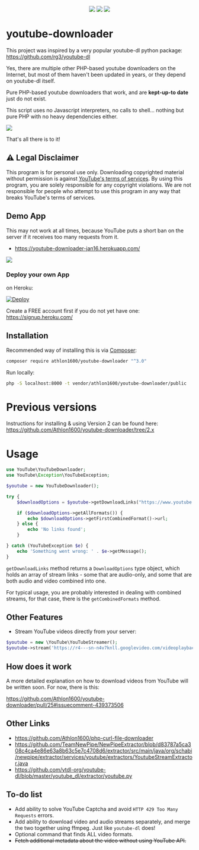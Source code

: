<center>
  
![](https://img.shields.io/packagist/dt/Athlon1600/youtube-downloader.svg) ![](https://img.shields.io/github/last-commit/Athlon1600/youtube-downloader.svg) ![](https://img.shields.io/github/license/Athlon1600/youtube-downloader.svg)

</center>

# youtube-downloader

This project was inspired by a very popular youtube-dl python package:  
https://github.com/rg3/youtube-dl

Yes, there are multiple other PHP-based youtube downloaders on the Internet, 
but most of them haven't been updated in years, or they depend on youtube-dl itself.  

Pure PHP-based youtube downloaders that work, and are **kept-up-to date** just do not exist.

This script uses no Javascript interpreters, no calls to shell... nothing but pure PHP with no heavy dependencies either.

![](https://i.imgur.com/39LIE0r.png)

That's all there is to it!

## :warning: Legal Disclaimer

This program is for personal use only. 
Downloading copyrighted material without permission is against [YouTube's terms of services](https://www.youtube.com/static?template=terms). 
By using this program, you are solely responsible for any copyright violations. 
We are not responsible for people who attempt to use this program in any way that breaks YouTube's terms of services.

## Demo App

This may not work at all times, because YouTube puts a short ban on the server if it receives too many requests from it.

- https://youtube-downloader-jan16.herokuapp.com/

![](http://proxynova.s3.us-east-1.amazonaws.com/youtube-downloader-save-video.png)


### Deploy your own App

on Heroku:

[![Deploy](https://www.herokucdn.com/deploy/button.svg)](https://heroku.com/deploy)


Create a FREE account first if you do not yet have one:  
https://signup.heroku.com/

Installation
-------

Recommended way of installing this is via [Composer](http://getcomposer.org):

```bash
composer require athlon1600/youtube-downloader "^3.0"
```

Run locally:

```bash
php -S localhost:8000 -t vendor/athlon1600/youtube-downloader/public
```

# Previous versions

Instructions for installing & using Version 2 can be found here:  
https://github.com/Athlon1600/youtube-downloader/tree/2.x

# Usage


```php
use YouTube\YouTubeDownloader;
use YouTube\Exception\YouTubeException;

$youtube = new YouTubeDownloader();

try {
    $downloadOptions = $youtube->getDownloadLinks("https://www.youtube.com/watch?v=aqz-KE-bpKQ");

    if ($downloadOptions->getAllFormats()) {
        echo $downloadOptions->getFirstCombinedFormat()->url;
    } else {
        echo 'No links found';
    }

} catch (YouTubeException $e) {
    echo 'Something went wrong: ' . $e->getMessage();
}
```

`getDownloadLinks` method returns a `DownloadOptions` type object, which holds an array of stream links - some that are audio-only, and some that are both audio and video combined into one.

For typical usage, you are probably interested in dealing with combined streams, for that case, there is the `getCombinedFormats` method.

## Other Features

- Stream YouTube videos directly from your server:

```php
$youtube = new \YouTube\YouTubeStreamer();
$youtube->stream('https://r4---sn-n4v7knll.googlevideo.com/videoplayback?...');
```


## How does it work

A more detailed explanation on how to download videos from YouTube will be written soon.
For now, there is this:  

https://github.com/Athlon1600/youtube-downloader/pull/25#issuecomment-439373506

## Other Links

- https://github.com/Athlon1600/php-curl-file-downloader
- https://github.com/TeamNewPipe/NewPipeExtractor/blob/d83787a5ca308c4ca4e86e63a8b63c5e7c4708d6/extractor/src/main/java/org/schabi/newpipe/extractor/services/youtube/extractors/YoutubeStreamExtractor.java
- https://github.com/ytdl-org/youtube-dl/blob/master/youtube_dl/extractor/youtube.py

## To-do list

- Add ability to solve YouTube Captcha and avoid `HTTP 429 Too Many Requests` errors.
- Add ability to download video and audio streams separately, and merge the two together using ffmpeg. Just like `youtube-dl` does!  
- Optional command that finds ALL video formats.
- ~~Fetch additional metadata about the video without using YouTube API.~~
